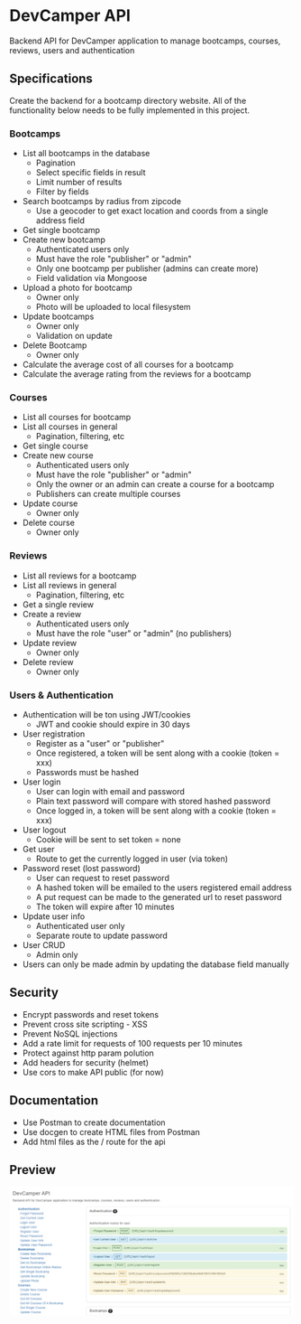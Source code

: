 # DevCamper API

Backend API for DevCamper application to manage bootcamps, courses, reviews, users and authentication

## Specifications

Create the backend for a bootcamp directory website. All of the functionality below needs to be fully implemented in this project.

### Bootcamps

- List all bootcamps in the database
  - Pagination
  - Select specific fields in result
  - Limit number of results
  - Filter by fields
- Search bootcamps by radius from zipcode
  - Use a geocoder to get exact location and coords from a single address field
- Get single bootcamp
- Create new bootcamp
  - Authenticated users only
  - Must have the role "publisher" or "admin"
  - Only one bootcamp per publisher (admins can create more)
  - Field validation via Mongoose
- Upload a photo for bootcamp
  - Owner only
  - Photo will be uploaded to local filesystem
- Update bootcamps
  - Owner only
  - Validation on update
- Delete Bootcamp
  - Owner only
- Calculate the average cost of all courses for a bootcamp
- Calculate the average rating from the reviews for a bootcamp

### Courses

- List all courses for bootcamp
- List all courses in general
  - Pagination, filtering, etc
- Get single course
- Create new course
  - Authenticated users only
  - Must have the role "publisher" or "admin"
  - Only the owner or an admin can create a course for a bootcamp
  - Publishers can create multiple courses
- Update course
  - Owner only
- Delete course
  - Owner only

### Reviews

- List all reviews for a bootcamp
- List all reviews in general
  - Pagination, filtering, etc
- Get a single review
- Create a review
  - Authenticated users only
  - Must have the role "user" or "admin" (no publishers)
- Update review
  - Owner only
- Delete review
  - Owner only

### Users & Authentication

- Authentication will be ton using JWT/cookies
  - JWT and cookie should expire in 30 days
- User registration
  - Register as a "user" or "publisher"
  - Once registered, a token will be sent along with a cookie (token = xxx)
  - Passwords must be hashed
- User login
  - User can login with email and password
  - Plain text password will compare with stored hashed password
  - Once logged in, a token will be sent along with a cookie (token = xxx)
- User logout
  - Cookie will be sent to set token = none
- Get user
  - Route to get the currently logged in user (via token)
- Password reset (lost password)
  - User can request to reset password
  - A hashed token will be emailed to the users registered email address
  - A put request can be made to the generated url to reset password
  - The token will expire after 10 minutes
- Update user info
  - Authenticated user only
  - Separate route to update password
- User CRUD
  - Admin only
- Users can only be made admin by updating the database field manually

## Security

- Encrypt passwords and reset tokens
- Prevent cross site scripting - XSS
- Prevent NoSQL injections
- Add a rate limit for requests of 100 requests per 10 minutes
- Protect against http param polution
- Add headers for security (helmet)
- Use cors to make API public (for now)

## Documentation

- Use Postman to create documentation
- Use docgen to create HTML files from Postman
- Add html files as the / route for the api

## Preview

![DevCamper API.](./src/public/review.png 'UI review.')
